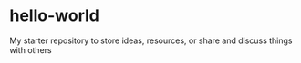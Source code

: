 # hello-world
My starter repository to store ideas, resources, or share and discuss things with others

